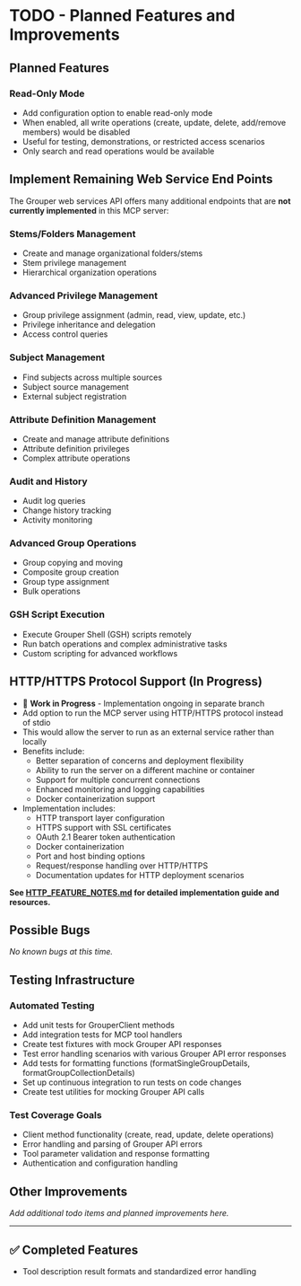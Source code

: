 # TODO - Planned Features and Improvements

## Planned Features

### Read-Only Mode
- Add configuration option to enable read-only mode
- When enabled, all write operations (create, update, delete, add/remove members) would be disabled
- Useful for testing, demonstrations, or restricted access scenarios
- Only search and read operations would be available

## Implement Remaining Web Service End Points

The Grouper web services API offers many additional endpoints that are **not currently implemented** in this MCP server:

### Stems/Folders Management
- Create and manage organizational folders/stems
- Stem privilege management
- Hierarchical organization operations

### Advanced Privilege Management
- Group privilege assignment (admin, read, view, update, etc.)
- Privilege inheritance and delegation
- Access control queries

### Subject Management
- Find subjects across multiple sources
- Subject source management
- External subject registration

### Attribute Definition Management
- Create and manage attribute definitions
- Attribute definition privileges
- Complex attribute operations

### Audit and History
- Audit log queries
- Change history tracking
- Activity monitoring

### Advanced Group Operations
- Group copying and moving
- Composite group creation
- Group type assignment
- Bulk operations

### GSH Script Execution
- Execute Grouper Shell (GSH) scripts remotely
- Run batch operations and complex administrative tasks
- Custom scripting for advanced workflows

## HTTP/HTTPS Protocol Support (In Progress)
- 🚧 **Work in Progress** - Implementation ongoing in separate branch
- Add option to run the MCP server using HTTP/HTTPS protocol instead of stdio
- This would allow the server to run as an external service rather than locally
- Benefits include:
  - Better separation of concerns and deployment flexibility
  - Ability to run the server on a different machine or container
  - Support for multiple concurrent connections
  - Enhanced monitoring and logging capabilities
  - Docker containerization support
- Implementation includes:
  - HTTP transport layer configuration
  - HTTPS support with SSL certificates
  - OAuth 2.1 Bearer token authentication
  - Docker containerization
  - Port and host binding options
  - Request/response handling over HTTP/HTTPS
  - Documentation updates for HTTP deployment scenarios

**See [HTTP_FEATURE_NOTES.md](HTTP_FEATURE_NOTES.md) for detailed implementation guide and resources.**

## Possible Bugs

_No known bugs at this time._

## Testing Infrastructure

### Automated Testing
- Add unit tests for GrouperClient methods
- Add integration tests for MCP tool handlers
- Create test fixtures with mock Grouper API responses
- Test error handling scenarios with various Grouper API error responses
- Add tests for formatting functions (formatSingleGroupDetails, formatGroupCollectionDetails)
- Set up continuous integration to run tests on code changes
- Create test utilities for mocking Grouper API calls

### Test Coverage Goals
- Client method functionality (create, read, update, delete operations)
- Error handling and parsing of Grouper API errors
- Tool parameter validation and response formatting
- Authentication and configuration handling

## Other Improvements

_Add additional todo items and planned improvements here._

---

## ✅ Completed Features

- Tool description result formats and standardized error handling